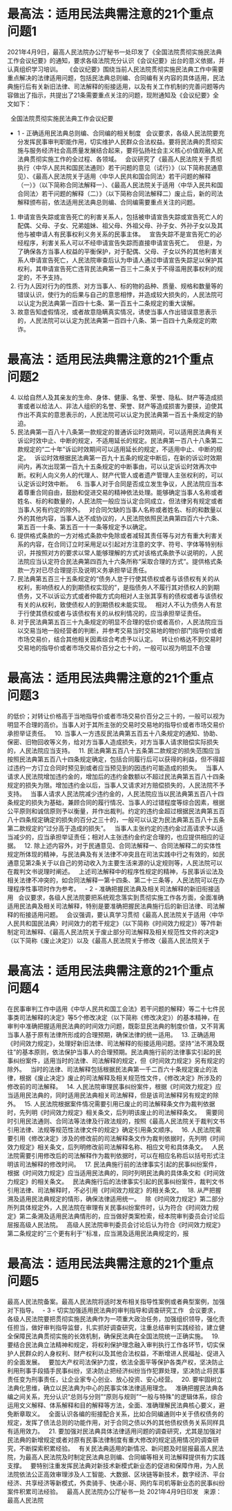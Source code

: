 # 最高法：适用民法典需注意的21个重点问题1

2021年4月9日，最高人民法院办公厅秘书一处印发了《全国法院贯彻实施民法典工作会议纪要》的通知，要求各级法院充分认识《会议纪要》出台的意义依据，并认真组织学习培训。
 
《会议纪要》围绕当前人民法院贯彻实施民法典工作中需要重点解决的法律适用问题，包括民法典总则编、合同编有关内容的具体适用，民法典施行后有关新旧法律、司法解释的衔接适用，以及有关工作机制的完善问题等内容做出了指示，共提出了21条需要重点关注的问题，现附通知及《会议纪要》全文如下：
 

 
全国法院贯彻实施民法典工作会议纪要
 
- 1 -
正确适用民法典总则编、合同编的相关制度
 
会议要求，各级人民法院要充分发挥民事审判职能作用，切实维护人民群众合法权益。要将民法典的贯彻实施与服务经济社会高质量发展结合起来，要将弘扬社会主义核心价值观融入民法典贯彻实施工作的全过程、各领域。
 
会议研究了《最高人民法院关于贯彻执行〈中华人民共和国民法通则〉若干问题的意见（试行）》（以下简称民通意见）、《最高人民法院关于适用〈中华人民共和国合同法〉若干问题的解释（一）》（以下简称合同法解释一）、《最高人民法院关于适用〈中华入民共和国合同法〉若干问题的解释（二）》（以下简称合同法解释二）废止后，新的司法解释颁布前，依法适用民法典总则编、合同编需要重点关注的问题。
 
1. 申请宣告失踪或宣告死亡的利害关系人，包括被申请宣告失踪或宣告死亡人的配偶、父母、子女、兄弟姐妹、祖父母、外祖父母、孙子女、外孙子女以及其他与被申请人有民事权利义务关系的民事主体。
 
宣告失踪不是宣告死亡的必经程序，利害关系人可以不经申请宣告失踪而直接申请宣告死亡。
 
但是，为了确保各方当事人权益的平衡保护，对于配偶、父母、子女以外的其他利害关系人申请宣告死亡，人民法院审查后认为申请人通过申请宣告失踪足以保护其权利，其申请宣告死亡违背民法典第一百三十二条关于不得滥用民事权利的规定的，不予支持。
 
2. 行为人因对行为的性质、对方当事人、标的物的品种、质量、规格和数量等的错误认识，使行为的后果与自己的意思相悖，并造成较大损失的，人民法院可以认定为民法典第一百四十七条、第一百五十二条规定的重大误解。
 
3. 故意告知虚假情况，或者故意隐瞒真实情况，诱使当事人作出错误意思表示的，人民法院可以认定为民法典第一百四十八条、第一百四十九条规定的欺诈。
 

# 最高法：适用民法典需注意的21个重点问题2


4. 以给自然人及其亲友的生命、身体、健康、名誉、荣誉、隐私、财产等造成损害或者以给法人、非法人组织的名誉、荣誉、财产等造成损害为要挟，迫使其作出不真实的意思表示的，人民法院可以认定为民法典第一百五十条规定的胁迫。
 
5. 民法典第一百八十八条第一款规定的普通诉讼时效期间，可以适用民法典有关诉讼时效中止、中断的规定，不适用延长的规定。民法典第一百八十八条第二款规定的“二十年”诉讼时效期间可以适用延长的规定，不适用中止、中断的规定。
 
诉讼时效根据民法典第一百九十五条的规定中断后，在新的诉讼时效期间内，再次出现第一百九十五条规定的中断事由，可以认定诉讼时效再次中断。权利人向义务人的代理人、财产代管人或者遗产管理人主张权利的，可以认定诉讼时效中断。
 
6. 当事人对于合同是否成立发生争议，人民法院应当本着尊重合同自由，鼓励和促进交易的精神依法处理。能够确定当事人名称或者姓名、标的和数量的，人民法院一般应当认定合同成立，但法律另有规定或者当事人另有约定的除外。
 
对合同欠缺的当事人名称或者姓名、标的和数量以外的其他内容，当事人达不成协议的，人民法院依照民法典第四百六十六条、第五百一十条、第五百一十一条等规定予以确定。
 
7. 提供格式条款的一方对格式条款中免除或者减轻其责任等与对方有重大利害关系的内容，在合同订立时采用足以引起对方注意的文字、符号、字体等特别标识，并按照对方的要求以常人能够理解的方式对该格式条款予以说明的，人民法院应当认定符合民法典第四百九十六条所称“采取合理的方式”。提供格式条款一方对已尽合理提示及说明义务承担举证责任。
 
8. 民法典第五百三十五条规定的“债务人怠于行使其债权或者与该债权有关的从权利，影响债权人的到期债权实现的”，是指债务人不履行其对债权人的到期债务，又不以诉讼方式或者仲裁方式向相对人主张其享有的债权或者与该债权有关的从权利，致使债权人的到期债权未能实现。
 
相对人不认为债务人有怠于行使其债权或者与该债权有关的从权利情况的，应当承担举证责任。
 
9. 对于民法典第五百三十九条规定的明显不合理的低价或者高价，人民法院应当以交易当地一般经营者的判断，并参考交易当时交易地的物价部门指导价或者市场交易价，结合其他相关因素综合考虑予以认定。
 
转让价格达不到交易时交易地的指导价或者市场交易价百分之七十的，一般可以视为明显不合理

# 最高法：适用民法典需注意的21个重点问题3

的低价；对转让价格高于当地指导价或者市场交易价百分之三十的，一般可以视为明显不合理的高价。当事人对于其所主张的交易时交易地的指导价或者市场交易价承担举证责任。
 
10. 当事人一方违反民法典第五百五十八条规定的通知、协助、保密、旧物回收等义务，给对方当事人造成损失，对方当事人请求赔偿实际损失的，人民法院应当支持。
 
11. 民法典第五百八十五条第二款规定的损失范围应当按照民法典第五百八十四条规定确定，包括合同履行后可以获得的利益，但不得超过违约一方订立合同时预见到或者应当预见到的因违约可能造成的损失。
 
当事人请求人民法院增加违约金的，增加后的违约金数额以不超过民法典第五百八十四条规定的损失为限。增加违约金以后，当事人又请求对方赔偿损失的，人民法院不予支持。
 
当事人请求人民法院减少违约金的，人民法院应当以民法典第五百八十四条规定的损失为基础，兼顾合同的履行情况、当事人的过错程度等综合因素，根据公平原则和诚信原则予以衡量，并作出裁判。约定的违约金超过根据民法典第五百八十四条规定确定的损失的百分之三十的，一般可以认定为民法典第五百八十五条第二款规定的“过分高于造成的损失”。
 
当事人主张约定的违约金过高请求予以适当减少的，应当承担举证责任；相对人主张违约金约定合理的，也应提供相应的证据。
 
12. 除上述内容外，对于民通意见、合同法解释一、合同法解释二的实体性规定所体现的精神，与民法典及有关法律不冲突且在司法实践中行之有效的，如民通意见第2条关于以自己的劳动收入为主要生活来源的认定规则等，人民法院可以在裁判文书说理时阐述。
 
上述司法解释中的程序性规定的精神，与民事诉讼法及相关法律不冲突的，如合同法解释一第十四条、第二十三条等，人民法院可以在办理程序性事项时作为参考。
 
- 2 -
准确把握民法典及相关司法解释的新旧衔接适用
 
会议要求，各级人民法院要把系统观念落实到贯彻实施工作各方面，全面准确适用民法典及相关司法解释，特别是要准确把握民法典施行后的新旧法律、司法解释的衔接适用问题。
 
会议强调，要认真学习贯彻《最高人民法院关于适用〈中华人民共和国民法典〉时间效力的若干规定》（以下简称《时间效力规定》）等7件新制定司法解释、《最高人民法院关于废止部分司法解释及相关规范性文件的决定》（以下简称《废止决定》）以及《最高人民法院关于修改〈最高人民法院关于

# 最高法：适用民法典需注意的21个重点问题4

在民事审判工作中适用《中华人民共和国工会法》若干问题的解释〉等二十七件民事类司法解释的决定》等5个修改决定（以下简称《修改决定》）的基本精神，在审判中准确把握适用民法典的时间效力问题，既彰显民法典的制度价值，又不背离当事人基于原有法律所形成的合理预期，确保法律的统一适用。
 
13. 正确适用《时间效力规定》，处理好新旧法律、司法解释的衔接适用问题。坚持“法不溯及既往”的基本原则，依法保护当事人的合理预期。民法典施行前的法律事实引起的民事纠纷案件，适用当时的法律、司法解释的规定，但《时间效力规定》另有规定的除外。
 
当时的法律、司法解释包括根据民法典第一千二百六十条规定废止的法律，根据《废止决定》废止的司法解释及相关规范性文件，《修改决定》所涉及的修改前的司法解释。
 
14. 人民法院审理民事纠纷案件，根据《时间效力规定》应当适用民法典的，同时适用民法典相关司法解释，但是该司法解释另有规定的除外。
 
15. 人民法院根据案件情况需要引用已废止的司法解释条文作为裁判依据时，先列明《时间效力规定》相关条文，后列明该废止的司法解释条文。
 
需要同时引用民法通则、合同法等法律及行政法规的，按照《最高人民法院关于裁判文书引用法律、法规等规范性法律文件的规定》确定引用条文顺序。
 
16. 人民法院需要引用《修改决定》涉及的修改前的司法解释条文作为裁判依据时，先列明《时间效力规定》相关条文，后列明修改前司法解释名称、相应文号和具体条文。
 
人民法院需要引用修改后的司法解释作为裁判依据时，可以在相应名称后以括号形式注明该司法解释的修改时间。
 
17. 民法典施行前的法律事实引起的民事纠纷案件，根据《时间效力规定》应当适用民法典的，同时列明民法典的具体条文和《时间效力规定》的相关条文。
 
民法典施行后的法律事实引起的民事纠纷案件，裁判文书引用法律、司法解释时，不必引用《时间效力规定》的相关条文。
 
18. 从严把握溯及适用民法典规定的情形，确保法律适用统一。
 
除《时间效力规定》第二部分所列具体规定外，人民法院在审理有关民事纠纷案件时，认为符合《时间效力规定》第二条溯及适用民法典情形的，应当做好类案检索，经本院审判委员会讨论后层报高级人民法院。
 
高级人民法院审判委员会讨论后认为符合《时间效力规定》第二条规定的”三个更有利于''标准，应当溯及适用民法典规定的，报

# 最高法：适用民法典需注意的21个重点问题5

最高人民法院备案。最高人民法院将适时发布相关指导性案例或者典型案例，加强对下指导。
 
- 3 -
切实加强适用民法典的审判指导和调查研究工作
 
会议要求，各级人民法院要把贯彻实施民法典作为一项重大政治任务，加强组织领导，强化责任担当，做好审判指导监督，扎实抓好调查研究，注重总结审判实践经验，建立健全保障民法典贯彻实施的长效机制，确保民法典在全国法院统一正确实施。
 
19. 要结合民法典立法精神和规定，将权利保护理念融入审判执行工作各环节，切实保护人民群众的人身权利、财产权利以及其他合法权益，不断增进人民福祉、促进入的全面发展。
 
要加大产权司法保护力度，依法全面平等保护各类产权，坚决防止利用刑事手段插手民事纠纷，坚决防止把经济纠纷当作犯罪处理，坚决防止将民事责任变为刑事责任，让企业家专心创业、放心投资、安心经营。
 
20. 要牢固树立法典化思维，确立以民法典为中心的民事实体法律适用理念。
 
准确把握民法典各编之间关系，充分认识“总则与分则”“原则与规则”“一般与特殊"的逻辑体系，综合运用文义解释、体系解释和目的解释等方法，全面、准确理解民法典核心要义，避免断章取义。
 
全面认识各编的衔接配合关系，比如合同编通则中关于债权债务的规定，发挥了债法总则的功能作用，对于合同之债以外的其他债权债务关系同样具有适用效力。
 
21. 要加强对民法典具体法律适用问题的调查研究，尤其是加强对民法典的新增规定或者对原有民事法律制度有重大修改的规定适用情况的调查研究，不断探索积累经验。
 
有关民法典适用的新情况、新问题及时层报最高人民法院，为最高人民法院及时制定民法典总则编、合同编等相关司法解释提供有力实践支撑。
 
要特别注重发挥民法典对新技术新模式新业态的促进和保障作用，为人民法院依法公正高效审理涉及人工智能、大数据、区块链等新技术，数字经济、平台经济、共享经济等新模式，外卖骑手、快递小哥、网约车司机等新业态的民事纠纷案件积累司法经验。
 
最高人民法院办公厅秘书一处
2021年4月9日印发
 
​来源：​最高人民法院
 


